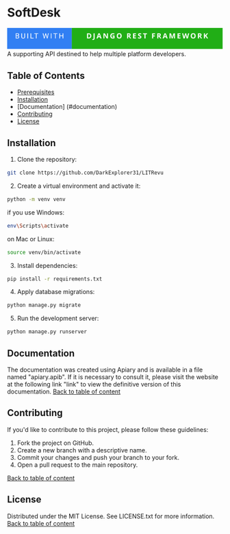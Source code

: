 # SoftDesk
![built-with-DRF](made-with-django-rest-framework.svg)
A supporting API destined to help multiple platform developers.

## Table of Contents
- [Prerequisites](#prerequisites)
- [Installation](#installation)
- [Documentation] (#documentation)
- [Contributing](#contributing)
- [License](#license)

## Installation

1. Clone the repository:  
```bash
git clone https://github.com/DarkExplorer31/LITRevu
```
2. Create a virtual environment and activate it:
```bash
python -m venv venv
```
if you use Windows:
```bash
env\Scripts\activate
```
on Mac or Linux:
```bash
source venv/bin/activate
```
3. Install dependencies:
```bash
pip install -r requirements.txt
```
4. Apply database migrations:
```bash
python manage.py migrate
```
5. Run the development server:
```bash
python manage.py runserver
```
## Documentation
The documentation was created using Apiary and is available in a file named "apiary.apib".
If it is necessary to consult it, please visit the website at the following link "link"
to view the definitive version of this documentation.
[Back to table of content](#table-of-contents)

## Contributing
If you'd like to contribute to this project, please follow these guidelines:

1. Fork the project on GitHub.
2. Create a new branch with a descriptive name.
3. Commit your changes and push your branch to your fork.
4. Open a pull request to the main repository.

[Back to table of content](#table-of-contents)

## License
Distributed under the MIT License. See LICENSE.txt for more information.
[Back to table of content](#table-of-contents)